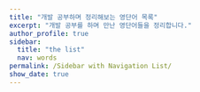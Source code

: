 ```yaml
---
title: "개발 공부하며 정리해보는 영단어 목록"
excerpt: "개발 공부를 하며 만난 영단어들을 정리합니다."
author_profile: true
sidebar:
  title: "the list"
  nav: words
permalink: /Sidebar with Navigation List/
show_date: true
---
```

